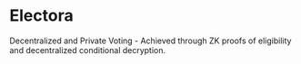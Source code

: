 # Electora

Decentralized and Private Voting - Achieved through ZK proofs of eligibility and decentralized conditional decryption.
